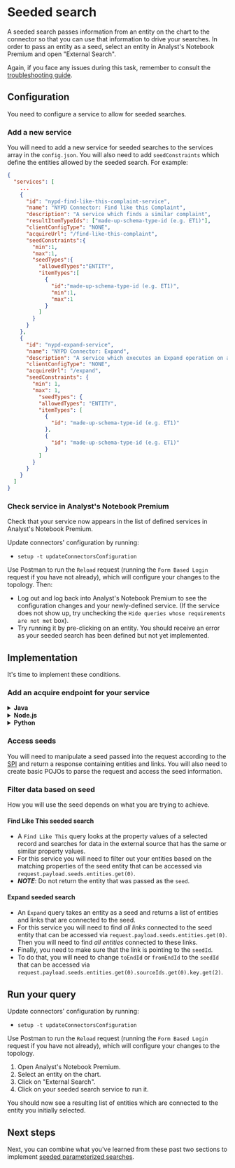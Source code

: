 # Seeded search

A seeded search passes information from an entity on the chart to the connector so that you can use that information to drive your searches. In order to pass an entity as a seed, select an entity in Analyst's Notebook Premium and open "External Search".

Again, if you face any issues during this task, remember to consult the
[troubleshooting guide](./troubleshoot.md).

## Configuration

You need to configure a service to allow for seeded searches.

### Add a new service

You will need to add a new service for seeded searches to the services array in the `config.json`. You will also need to add `seedConstraints` which define the entities allowed by the seeded search. For example:

```json
{
  "services": [
    ...
    {
      "id": "nypd-find-like-this-complaint-service",
      "name": "NYPD Connector: Find like this Complaint",
      "description": "A service which finds a similar complaint",
      "resultItemTypeIds": ["made-up-schema-type-id (e.g. ET1)"],
      "clientConfigType": "NONE",
      "acquireUrl": "/find-like-this-complaint",
      "seedConstraints":{
        "min":1,
        "max":1,
        "seedTypes":{
          "allowedTypes":"ENTITY",
          "itemTypes":[
            {
              "id":"made-up-schema-type-id (e.g. ET1)",
              "min":1,
              "max":1
            }
          ]
        }
      }
    },
    {
      "id": "nypd-expand-service",
      "name": "NYPD Connector: Expand",
      "description": "A service which executes an Expand operation on a seed",
      "clientConfigType": "NONE",
      "acquireUrl": "/expand",
      "seedConstraints": {
        "min": 1,
        "max": 1,
          "seedTypes": {
          "allowedTypes": "ENTITY",
          "itemTypes": [
            {
              "id": "made-up-schema-type-id (e.g. ET1)"
            },
            {
              "id": "made-up-schema-type-id (e.g. ET1)"
            }
          ]
        }
      }
    }
  ]
}
```

### Check service in Analyst's Notebook Premium

Check that your service now appears in the list of defined services in Analyst's Notebook Premium.

Update connectors' configuration by running:

* `setup -t updateConnectorsConfiguration`

Use Postman to run the `Reload` request (running the `Form Based Login` request if
you have not already), which will configure your changes to the topology. Then:

* Log out and log back into Analyst's Notebook Premium to see the configuration changes and your newly-defined service.
(If the service does not show up, try unchecking the `Hide queries whose requirements are not met` box).
* Try running it by pre-clicking on an entity. You should receive an error as your seeded search has been defined but not yet implemented.

## Implementation

It's time to implement these conditions.

### Add an acquire endpoint for your service
<details><summary><strong>Java</strong></summary>
<p>

i2 Analyze knows the acquire URL decided on for this service. Now you need to
add the corresponding endpoint in the connector.
* You have a template to get started with; see the `stage5/nypd-connector` folder
  provided. This includes:
  * An example `config.json` with a seeded search service defined. This is just a template in case you have not already defined a new service.
  * Changes to `ConnectorController`.
  * Some new REST transport classes.
* Apply the code changes, either manually or by copying the relevant files over. You may need to change the path of the new method in `ConnectorController` if copying the files completely.
* Notice how the endpoint is defined in the `ConnectorController` class.

</p>
</details>

<details><summary><strong>Node.js</strong></summary>
<p>

i2 Analyze knows the acquire URL decided on for this service. Now you need to
add the corresponding endpoint in the connector.
* You have a template to get started with; see the `stage5/nypd-connector` folder
  provided. This includes:
  * An example `config.json` with a seeded search service defined. This is just a template in case you have not already defined a new service;
  * Changes to `acquire` route to reflect changes in `config.json`;
  * Chagnes to `socrata-data-service.js` file to have all the functions needed for `acquire` route;
* Open the code from the `stage5/nypd-connector` in VSCode, or any IDE of your choice, and start the connector.
* You will need to implement functions defined in `socrata-data-service.js` file and fix all TODO's.

</p>
</details>

<details><summary><strong>Python</strong></summary>
<p>

i2 Analyze knows the acquire URL decided on for this service. Now you need to
add the corresponding endpoint in the connector.
* You have a template to get started with; see the `stage5/nypd-connector` folder
  provided. This includes:
  * An example `config.json` with a seeded search service defined. This is just a template in case you have not already defined a new service.
  * Changes to `controller.py`.
  * Some new REST transport classes.
* Apply the code changes, either manually or by copying the relevant files over. You may need to change the path of the new method in `controller.py` if copying the files completely.
* Notice how the endpoint is defined in the `controller.py` class.

</p>
</details>

### Access seeds
You will need to manipulate a seed passed into the request according to the [SPI](https://www.ibm.com/support/knowledgecenter/en/SSXVTH_latest/com.ibm.i2.connect.developer.doc/i2_connect_spi.json) and return a response containing entities and links. You will also need to create basic POJOs to parse the request and access the seed information.

### Filter data based on seed
How you will use the seed depends on what you are trying to achieve.

#### Find Like This seeded search
* A `Find Like This` query looks at the property values of a selected record and searches for data in the external source that has the same or similar property values.
* For this service you will need to filter out your entities based on the matching properties of the seed entity that can be accessed via `request.payload.seeds.entities.get(0)`.
* ***NOTE***: Do not return the entity that was passed as the `seed`.

#### Expand seeded search
* An `Expand` query takes an entity as a seed and returns a list of entities and links that are connected to the seed.
* For this service you will need to find *all links* connected to the seed entity that can be accessed via `request.payload.seeds.entities.get(0)`. Then you will need to find *all entities* connected to these links.
* Finally, you need to make sure that the link is pointing to the `seedId`.
* To do that, you will need to change `toEndId` or `fromEndId` to the `seedId` that can be accessed via `request.payload.seeds.entities.get(0).sourceIds.get(0).key.get(2)`.

## Run your query

Update connectors' configuration by running:

* `setup -t updateConnectorsConfiguration`

Use Postman to run the `Reload` request (running the `Form Based Login` request if
you have not already), which will configure your changes to the topology.

1. Open Analyst's Notebook Premium.
2. Select an entity on the chart.
3. Click on "External Search".
4. Click on your seeded search service to run it.

You should now see a resulting list of entities which are connected to the entity you initially selected.

## Next steps
Next, you can combine what you've learned from these past two sections to implement [seeded parameterized searches](./seeded-parameterised-search.md).